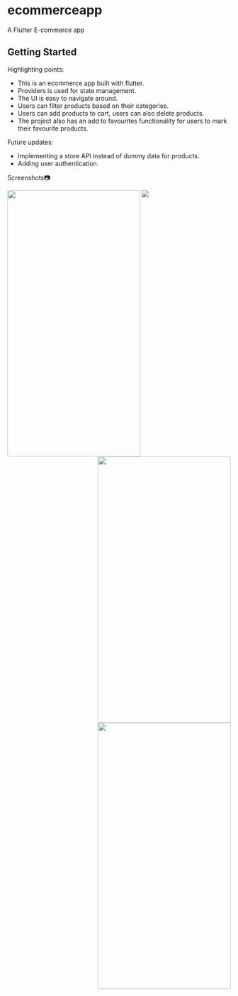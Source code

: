 # ecommerceapp

A Flutter E-commerce app

## Getting Started

Highlighting points:
- This is an ecommerce app built with flutter.
- Providers is used for state management. 
- The UI is easy to navigate around.
- Users can filter products based on their categories.
- Users can add products to cart, users can also delete products. 
- The project also has an add to favourites functionality for users to mark their favourite products.

Future updates:
- Implementing a store API instead of dummy data for products.
- Adding user authentication.

Screenshots📷

<img src= "https://user-images.githubusercontent.com/114011988/221147240-ce7d3ce0-cc92-46e1-96e6-1cca536d68f6.png" height =600 width =300 align=left>
<img src ="https://user-images.githubusercontent.com/114011988/221147539-bd4fc8e4-9939-4859-a44f-daccc181ed8b.png" height=600 width =300 align=right>
<img src = "https://user-images.githubusercontent.com/114011988/221188011-3da69a85-a860-4444-8de0-c2cb95248a27.png" height=600 width=300 align=right>
<img src = "https://user-images.githubusercontent.com/114011988/221196452-d1b5efbf-1df1-48fb-9e2e-afbc861f34f0.png height=600 width=300 align=bottom">
